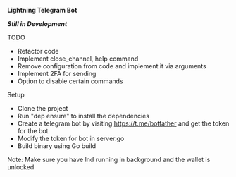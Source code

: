 ****Lightning Telegram Bot****

***Still in Development***

TODO
* Refactor code
* Implement close_channel, help command
* Remove configuration from code and implement it via arguments
* Implement 2FA for sending
* Option to disable certain commands


Setup
* Clone the project
* Run "dep ensure" to install the dependencies
* Create a telegram bot by visiting https://t.me/botfather and get the token for the bot
* Modify the token for bot in server.go
* Build binary using Go build

Note: Make sure you have lnd running in background and the wallet is unlocked